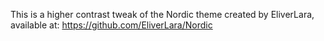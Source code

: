 This is a higher contrast tweak of the Nordic theme created by EliverLara, available at: https://github.com/EliverLara/Nordic
